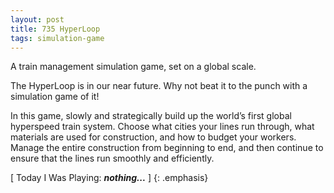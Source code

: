 ```yaml
---
layout: post
title: 735 HyperLoop
tags: simulation-game
---
```

A train management simulation game, set on a global scale.

The HyperLoop is in our near future.  Why not beat it to the punch with a simulation game of it!

In this game, slowly and strategically build up the world’s first global hyperspeed train system.  Choose what cities your lines run through, what materials are used for construction, and how to budget your workers.  Manage the entire construction from beginning to end, and then continue to ensure that the lines run smoothly and efficiently.

[ Today I Was Playing: ***nothing...*** ]
{: .emphasis}
